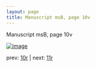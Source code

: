 ```yaml
---
layout: page
title: Manuscript msB, page 10v
---
```


Manuscript msB, page 10v

[![image](http://www.homermultitext.org/iipsrv?OBJ=IIP,1.0&FIF=/project/homer/pyramidal/deepzoom/hmt/vbbifolio/v1/vb_10v_11r.tif&WID=100&CVT=JPEG)](http://www.homermultitext.org/ict2/?urn=urn:cite2:hmt:vbbifolio.v1:vb_10v_11r)

prev:  [10r](../10r) | next:  [11r](../11r)

